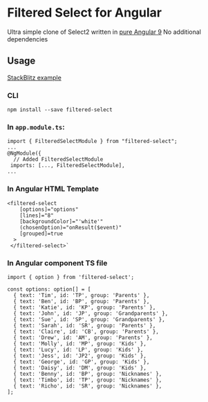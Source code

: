 # Filtered Select for Angular

Ultra simple clone of Select2 written in [pure Angular 9](https://angular.io)
No additional dependencies


## Usage

[StackBlitz example](https://stackblitz.com/edit/filtered-select-example-usage)

### CLI 
`npm install --save filtered-select`

### In `app.module.ts`:
```
import { FilteredSelectModule } from "filtered-select";
...
@NgModule({
  // Added FilteredSelectModule
 imports: [..., FilteredSelectModule],
...
```

### In Angular HTML Template
```
<filtered-select
    [options]="options"
    [lines]="8"
    [backgroundColor]="'white'"
    (chosenOption)="onResult($event)"
    [grouped]=true
  >
 </filtered-select>`
```

### In Angular component TS file
```
import { option } from 'filtered-select';

const options: option[] = [
  { text: 'Tim', id: 'TP', group: 'Parents' },
  { text: 'Ben', id: 'BP', group: 'Parents' },
  { text: 'Katie', id: 'KP', group: 'Parents' },
  { text: 'John', id: 'JP', group: 'Grandparents' },
  { text: 'Sue', id: 'SP', group: 'Grandparents' },
  { text: 'Sarah', id: 'SR', group: 'Parents' },
  { text: 'Claire', id: 'CB', group: 'Parents' },
  { text: 'Drew', id: 'AM', group: 'Parents' },
  { text: 'Molly', id: 'MP', group: 'Kids' },
  { text: 'Lucy', id: 'LP', group: 'Kids' },
  { text: 'Jess', id: 'JP2', group: 'Kids' },
  { text: 'George', id: 'GP', group: 'Kids' },
  { text: 'Daisy', id: 'DM', group: 'Kids' },
  { text: 'Benny', id: 'BP', group: 'Nicknames' },
  { text: 'Timbo', id: 'TP', group: 'Nicknames' },
  { text: 'Richo', id: 'SR', group: 'Nicknames' },
];
```

